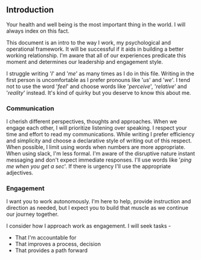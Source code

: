 ## Introduction

Your health and well being is the most important thing in the world. I will always index on this fact.

This document is an intro to the way I work, my psychological and operational framework. It will be successful if it aids in building a better working relationship. I'm aware that all of our experiences predicate this moment and determines our leadership and engagement style.

I struggle writing '*I*' and '*me*' as many times as I do in this file. Writing in the first person is uncomfortable as I prefer pronouns like '*us*' and '*we*'. I tend not to use the word '*feel*' and choose words like '*perceive*', '*relative*' and '*reality*' instead. It's kind of quirky but you deserve to know this about me.

### Communication

I cherish different perspectives, thoughts and approaches. When we engage each other, I will prioritize listening over speaking. 
I respect your time and effort to read my communications. While writing I prefer efficiency and simplicity and choose a declarative style of writing out of this respect. When possible, I limit using words when numbers are more appropriate. When using slack, I'm less formal. I'm aware of the disruptive nature instant messaging and don't expect immediate responses. I'll use words like '*ping me when you get a sec*'. If there is urgency I'll use the appropriate adjectives.  

### Engagement
I want you to work autonomously. I'm here to help, provide instruction and direction as needed, but I expect you to build that muscle as we continue our journey together. 

I consider how I approach work as engagement. I will seek tasks - 
* That I'm accountable for 
* That improves a process, decision  
* That provides a path forward 








